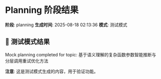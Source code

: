 # Planning 阶段结果

**阶段**: planning
**生成时间**: 2025-08-18 02:13:36
**模式**: 测试模式

## 📝 测试模式结果

Mock planning completed for topic: 基于语义理解的复杂函数参数智能推断与分层调用重试优化方法

**注意**: 这是测试模式生成的内容，用于验证功能。